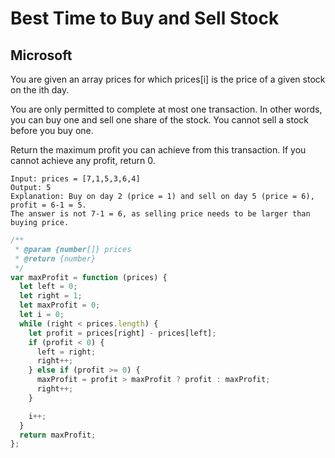 # Best Time to Buy and Sell Stock

## Microsoft

You are given an array prices for which prices[i] is the price of a given stock on the ith day.

You are only permitted to complete at most one transaction. In other words, you can buy one and sell one share of the stock. You cannot sell a stock before you buy one.

Return the maximum profit you can achieve from this transaction. If you cannot achieve any profit, return 0.

```
Input: prices = [7,1,5,3,6,4]
Output: 5
Explanation: Buy on day 2 (price = 1) and sell on day 5 (price = 6), profit = 6-1 = 5.
The answer is not 7-1 = 6, as selling price needs to be larger than buying price.
```

```js
/**
 * @param {number[]} prices
 * @return {number}
 */
var maxProfit = function (prices) {
  let left = 0;
  let right = 1;
  let maxProfit = 0;
  let i = 0;
  while (right < prices.length) {
    let profit = prices[right] - prices[left];
    if (profit < 0) {
      left = right;
      right++;
    } else if (profit >= 0) {
      maxProfit = profit > maxProfit ? profit : maxProfit;
      right++;
    }

    i++;
  }
  return maxProfit;
};
```
